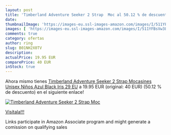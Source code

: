```yaml
---
layout: post
title: 'Timberland Adventure Seeker 2 Strap  Moc al 50.12 % de descuento'
date: 
thumbnailImage: 'https://images-eu.ssl-images-amazon.com/images/I/511YFBsVw3L._SL200_.jpg'
images: [ 'https://images-eu.ssl-images-amazon.com/images/I/511YFBsVw3L._SL200_.jpg' ]
comments: true
category: ofertas
author: ring
slug: B01NH2X0TV
description:
actualPrice: 19.95 EUR
comparePrice: 40 EUR
inStock: true
---
```


Ahora mismo tienes [Timberland Adventure Seeker 2 Strap  Mocasines Unisex Niños  Azul  Black Iris   29 EU](https://www.amazon.es/dp/B01NH2X0TV/?tag=tolees-21) a 19.95 EUR (original: 40 EUR) (50.12 %  de descuento) en el siguiente enlace!

[![Timberland Adventure Seeker 2 Strap  Moc](https://images-eu.ssl-images-amazon.com/images/I/511YFBsVw3L._SL200_.jpg)](https://www.amazon.es/dp/B01NH2X0TV/?tag=tolees-21)

[Visítala!!!](https://www.amazon.es/dp/B01NH2X0TV/?tag=tolees-21)

Links participate in Amazon Associate program and might generate a comission on qualifying sales
